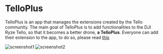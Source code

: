 # TelloPlus
TelloPlus is an app that manages the extensions created by the Tello community.
The main goal of TelloPlus is to add functionalities to the DJI Ryze Tello, so that it becomes a better drone, **a TelloPlus**.
Everyone can add their extension to the app, to do so, please read [this](http://telloplus.forumotion.eu/t1-how-to-create-and-submit-an-extension)

![screenshot1](https://i.imgur.com/DiHRjtl.png)
![screenshot2](https://i.imgur.com/SV8qvuB.png)

